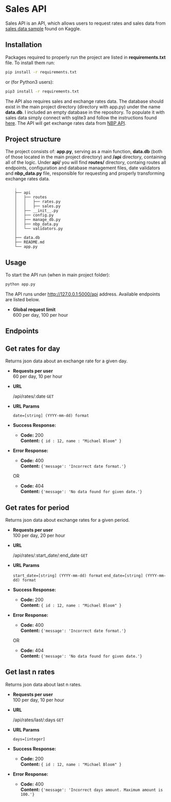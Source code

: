 # Sales API

Sales API is an API, which allows users to request rates and sales data from [sales data sample](https://www.kaggle.com/kyanyoga/sample-sales-data) found on Kaggle.

## Installation

Packages required to properly run the project are listed in **requirements.txt** file. To install them run:

```bash
pip install -r requirements.txt
```
or (for Python3 users):
```bash
pip3 install -r requirements.txt
```

The API also requires sales and exchange rates data. The database should exist in the main project directory (directory with app.py) under the name **data.db**. I included an empty database in the repository. To populate it with sales data simply connect with sqlite3 and follow the instructions found [here](https://www.sqlitetutorial.net/sqlite-import-csv/#:~:text=First%2C%20from%20the%20menu%20choose,shown%20in%20the%20picture%20below.). The API will get exchange rates data from [NBP API](http://api.nbp.pl/en.html).

## Project structure
The project consists of: **app.py**, serving as a main function, **data.db** (both of those located in the main project directory) and **/api** directory, containing all of the logic. Under **api/** you will find **routes/** directory, containg routes all endpoints, configuration and database management files, date validators and **nbp_data.py** file, responsible for requesting and properly transforming exchange rates data.
```
    .
    ├── api 
    │   ├── routes
    │   │   ├── rates.py
    │   │   ├── sales.py
    │   ├── __init__.py
    │   ├── config.py
    │   ├── manage_db.py
    │   ├── nbp_data.py
    │   └── validators.py
    │
    ├── data.db 
    ├── README.md
    └── app.py  

```

## Usage
To start the API run (when in main project folder):
```python
python app.py
```
The API runs under http://127.0.0.1:5000/api address. Available endpoints are listed below. 
* **Global request limit**  
600 per day, 100 per hour
## Endpoints
**Get rates for day**
----
  Returns json data about an exchange rate for a given day.
* **Requests per user**  
60 per day, 10 per hour

* **URL**

  /api/rates/:date `GET`

  
*  **URL Params**
 
   `date=[string] (YYYY-mm-dd) format`


* **Success Response:**

  * **Code:** 200   
    **Content:** `{ id : 12, name : "Michael Bloom" }`
 
* **Error Response:**

  * **Code:** 400  
    **Content:** `{'message': 'Incorrect date format.'}`

  OR

  * **Code:** 404  
    **Content:** `{'message': 'No data found for given date.'}`
    
**Get rates for period**
----
  Returns json data about exchange rates for a given period.
* **Requests per user**  
100 per day, 20 per hour

* **URL**

  /api/rates/:start_date/:end_date `GET`

  
*  **URL Params**
 
   `start_date=[string] (YYYY-mm-dd) format`
   `end_date=[string] (YYYY-mm-dd) format`


* **Success Response:**

  * **Code:** 200   
    **Content:** `{ id : 12, name : "Michael Bloom" }`
 
* **Error Response:**

  * **Code:** 400  
    **Content:** `{'message': 'Incorrect date format.'}`

  OR

  * **Code:** 404  
    **Content:** `{'message': 'No data found for given date.'}`

**Get last n rates**
----
  Returns json data about last n rates.
* **Requests per user**  
100 per day, 10 per hour

* **URL**

  /api/rates/last/:days `GET`

  
*  **URL Params**
 
   `days=[integer]`

* **Success Response:**

  * **Code:** 200   
    **Content:** `{ id : 12, name : "Michael Bloom" }`
 
* **Error Response:**

  * **Code:** 400  
    **Content:** `{'message': 'Incorrect days amount. Maximum amount is 100.'}`
